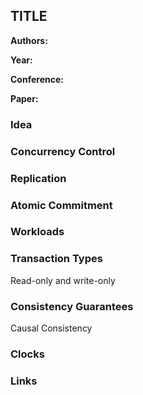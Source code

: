## TITLE

**Authors:**

**Year:**

**Conference:**

**Paper:**

### Idea

### Concurrency Control

### Replication

### Atomic Commitment

### Workloads

### Transaction Types
Read-only and write-only

### Consistency Guarantees
Causal Consistency


### Clocks

### Links
